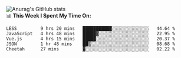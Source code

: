 
![Anurag's GitHub stats](https://github-readme-stats.vercel.app/api?username=supergczh&show_icons=true&theme=radical)
<br />
📊 **This Week I Spent My Time On:**

<!--START_SECTION:waka-->
```text
LESS         9 hrs 20 mins   ███████████░░░░░░░░░░░░░░   44.64 % 
JavaScript   4 hrs 48 mins   █████▓░░░░░░░░░░░░░░░░░░░   22.95 % 
Vue.js       4 hrs 15 mins   █████░░░░░░░░░░░░░░░░░░░░   20.37 % 
JSON         1 hr 48 mins    ██▒░░░░░░░░░░░░░░░░░░░░░░   08.68 % 
Cheetah      27 mins         ▓░░░░░░░░░░░░░░░░░░░░░░░░   02.22 % 
```
<!--END_SECTION:waka-->
